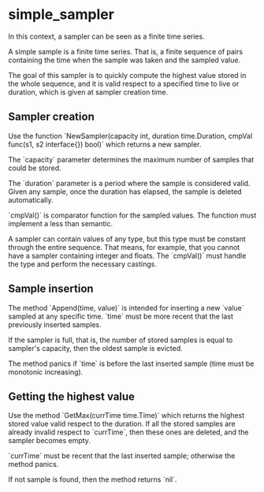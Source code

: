 # simple_sampler

In this context, a sampler can be seen as a finite time series. 

A simple sample is a finite time series. That is, a finite sequence of pairs containing the time when the sample was taken and the sampled value.

The goal of this sampler is to quickly compute the highest value stored in the whole sequence, and it is valid respect to a specified time to live or duration, which is given at sampler creation time.

## Sampler creation

Use the function \`NewSampler(capacity int, duration time.Duration, cmpVal func(s1, s2 interface{}) bool)\` which returns a new sampler.

The \`capacity\` parameter determines the maximum number of samples that could be stored.

The \`duration\` parameter is a period where the sample is considered valid. Given any sample, once the duration has elapsed, the sample is deleted automatically.

\`cmpVal()\` is comparator function for the sampled values. The function must implement a less than semantic.

A sampler can contain values of any type, but this type must be constant through the entire sequence. That means, for example, that you cannot have a sampler containing integer and floats. The \`cmpVal()\` must handle the type and perform the necessary castings.

## Sample insertion

The method \`Append(time, value)\` is intended for inserting a new \`value\` sampled at any specific time. \`time\` must be more recent that the last previously inserted samples.

If the sampler is full, that is, the number of stored samples is equal to sampler's capacity, then the oldest sample is evicted.

The method panics if \`time\` is before the last inserted sample (time must be monotonic increasing).

## Getting the highest value

Use the method \`GetMax(currTime time.Time)\` which returns the highest stored value valid respect to the duration. If all the stored samples are already invalid respect to \`currTime\`, then these ones are deleted, and the sampler becomes empty.

\`currTime\` must be recent that the last inserted sample; otherwise the method panics.

If not sample is found, then the method returns \`nil\`.

